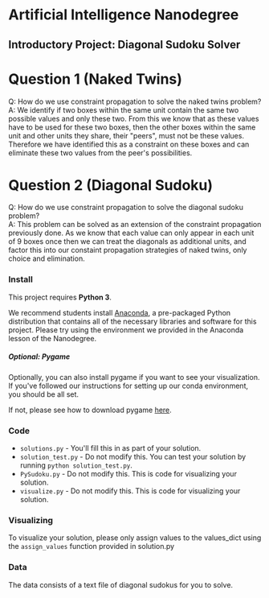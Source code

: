 # Artificial Intelligence Nanodegree
## Introductory Project: Diagonal Sudoku Solver

# Question 1 (Naked Twins)
Q: How do we use constraint propagation to solve the naked twins problem?  
A: We identify if two boxes within the same unit contain the same two possible values and only these two.
From this we know that as these values have to be used for these two boxes, then the other boxes within the
same unit and other units they share, their "peers", must not be these values. Therefore we have identified
this as a constraint on these boxes and can eliminate these two values from the peer's possibilities.

# Question 2 (Diagonal Sudoku)
Q: How do we use constraint propagation to solve the diagonal sudoku problem?  
A: This problem can be solved as an extension of the constraint propagation previously done. As we know that
each value can only appear in each unit of 9 boxes once then we can treat the diagonals as additional units,
and factor this into our constaint propagation strategies of naked twins, only choice and elimination.

### Install

This project requires **Python 3**.

We recommend students install [Anaconda](https://www.continuum.io/downloads), a pre-packaged Python distribution that contains all of the necessary libraries and software for this project. 
Please try using the environment we provided in the Anaconda lesson of the Nanodegree.

##### Optional: Pygame

Optionally, you can also install pygame if you want to see your visualization. If you've followed our instructions for setting up our conda environment, you should be all set.

If not, please see how to download pygame [here](http://www.pygame.org/download.shtml).

### Code

* `solutions.py` - You'll fill this in as part of your solution.
* `solution_test.py` - Do not modify this. You can test your solution by running `python solution_test.py`.
* `PySudoku.py` - Do not modify this. This is code for visualizing your solution.
* `visualize.py` - Do not modify this. This is code for visualizing your solution.

### Visualizing

To visualize your solution, please only assign values to the values_dict using the ```assign_values``` function provided in solution.py

### Data

The data consists of a text file of diagonal sudokus for you to solve.